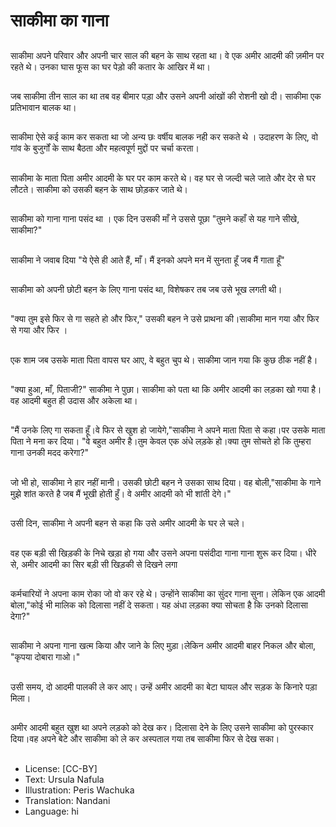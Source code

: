 # साकीमा का गाना

##
साकीमा अपने परिवार और अपनी चार साल की बहन के साथ रहता था। वे एक अमीर आदमी की ज़मीन पर रहते थे। उनका घास फूस का घर पेड़ो की कतार के आखिर में था।

##
जब साकीमा तीन साल का था तब वह बीमार पड़ा और उसने अपनी आंखों की रोशनी खो दी। साकीमा एक प्रतिभावान बालक था।

##
साकीमा ऐसे कई काम कर सकता था जो अन्य छः वर्षीय बालक नही कर सकते थे । उदाहरण के लिए, वो गांव के बुजुर्गों के साथ बैठता और महत्वपूर्ण मुद्दों पर चर्चा करता।

##
साकीमा के माता पिता अमीर आदमी के घर पर काम करते थे। वह घर से जल्दी चले जाते और देर से घर लौटते। साकीमा को उसकी बहन के साथ छोड़कर जाते थे।

##
साकीमा को गाना गाना पसंद था । एक दिन उसकी माँ ने उससे पूछा "तुमने कहाँ से यह गाने सीखे, साकीमा?"

##
साकीमा ने जवाब दिया "ये ऐसे ही आते हैं, माँ। मैं इनको अपने मन में सुनता हूँ जब मैं गाता हूँ"

##
साकीमा को अपनी छोटी बहन के लिए गाना पसंद था, विशेषकर तब जब उसे भूख लगती थी।

##
"क्या तुम इसे फिर से गा सहते हो और फिर," उसकी बहन ने उसे प्राथना की।साकीमा मान गया और फिर से गया और फिर ।

##
एक शाम जब उसके माता पिता वापस घर आए, वे बहुत चुप थे। साकीमा जान गया कि कुछ ठीक नहीं है।

##
"क्या हुआ, माँ, पिताजी?" साकीमा ने पुछा। साकीमा को पता था कि अमीर आदमी का लड़का खो गया है।वह आदमी बहुत ही उदास और अकेला था।

##
"मैं उनके लिए गा सकता हूँ।वे फिर से खुश हो जायेगे,"साकीमा ने अपने माता पिता से कहा।पर उसके माता पिता ने मना कर दिया। "वे बहुत अमीर है।तुम केवल एक अंधे लड़के हो।क्या तुम सोचते हो कि तुम्हरा गाना उनकी मदद करेगा?"

##
जो भी हो, साकीमा ने हार नहीं मानी। उसकी छोटी बहन ने उसका साथ दिया। वह बोली,"साकीमा के गाने मुझे शांत करते है जब मैं भूखी होती हुँ। वे अमीर आदमी को भी शांती देगे।"

##
उसी दिन, साकीमा ने अपनी बहन से कहा कि उसे अमीर आदमी के घर ले चले।

##
वह एक बड़ी सी खिड़की के निचे खड़ा हो गया और उसने अपना पसंदीदा गाना गाना शुरू कर दिया। धीरे से, अमीर आदमी का सिर बड़ी सी खिड़की से दिखने लगा

##
कर्मचारियों ने अपना काम रोका जो वो कर रहे थे। उन्होंने साकीमा का सुंदर गाना सुना। लेकिन एक आदमी बोला,"कोई भी मालिक को दिलासा नहीं दे सकता। यह अंधा लड़का क्या सोचता है कि उनको दिलासा देगा?"

##
साकीमा ने अपना गाना खत्म किया और जाने के लिए मुड़ा।लेकिन अमीर आदमी बाहर निकल और बोला, "कृपया दोबारा गाओ।"

##
उसी समय, दो आदमी पालकी ले कर आए। उन्हें अमीर आदमी का बेटा घायल और सड़क के किनारे पड़ा मिला।

##
अमीर आदमी बहुत खुश था अपने लड़को को देख कर। दिलासा देने के लिए उसने साकीमा को पुरस्कार दिया।वह अपने बेटे और साकीमा को ले कर अस्पताल गया तब साकीमा फिर से देख सका।

##
* License: [CC-BY]
* Text: Ursula Nafula
* Illustration: Peris Wachuka
* Translation: Nandani
* Language: hi
